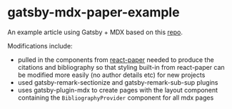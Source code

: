 # gatsby-mdx-paper-example

An example article using Gatsby + MDX based on this [repo](https://github.com/hubgit/gatsby-mdx-paper-example).

Modifications include:
- pulled in the components from [react-paper](https://github.com/hubgit/react-paper) needed to produce the citations and bibliography so that styling built-in from react-paper can be modified more easily (no author details etc) for new projects
- used gatsby-remark-sectionize and gatsby-remark-sub-sup plugins
- uses gatsby-plugin-mdx to create pages with the layout component containing the `BibliographyProvider` component for all mdx pages